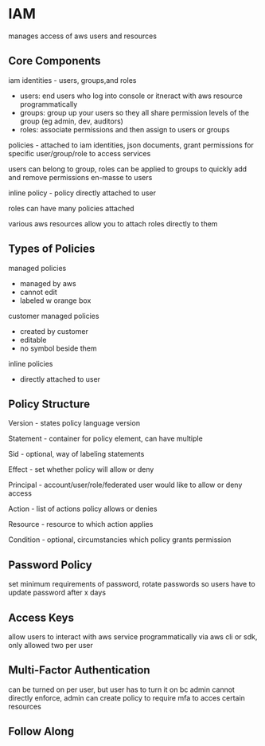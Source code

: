 # IAM

manages access of aws users and resources

## Core Components

iam identities - users, groups,and roles
  - users: end users who log into console or itneract with aws resource programmatically
  - groups: group up your users so they all share permission levels of the group (eg admin, dev, auditors)
  - roles: associate permissions and then assign to users or groups

policies - attached to iam identities, json documents, grant permissions for specific user/group/role to access services

users can belong to group, roles can be applied to groups to quickly add and remove permissions en-masse to users

inline policy - policy directly attached to user

roles can have many policies attached

various aws resources allow you to attach roles directly to them

## Types of Policies

managed policies
  - managed by aws
  - cannot edit
  - labeled w orange box
  
customer managed policies
  - created by customer
  - editable
  - no symbol beside them
  
inline policies
  - directly attached to user

## Policy Structure

Version - states policy language version

Statement - container for policy element, can have multiple

Sid - optional, way of labeling statements

Effect - set whether policy will allow or deny

Principal - account/user/role/federated user would like to allow or deny access

Action - list of actions policy allows or denies

Resource - resource to which action applies

Condition - optional, circumstancies which policy grants permission

## Password Policy

set minimum requirements of password, rotate passwords so users have to update password after x days

## Access Keys

allow users to interact with aws service programmatically via aws cli or sdk, only allowed two per user 

## Multi-Factor Authentication

can be turned on per user, but user has to turn it on bc admin cannot directly enforce, admin can create policy to require mfa to acces certain resources

## Follow Along

